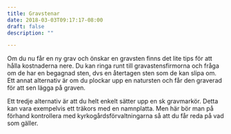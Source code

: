 ```yaml
---
title: Gravstenar
date: 2018-03-03T09:17:17-08:00
draft: false
description: ""

---
```



Om du nu får en ny grav och önskar en gravsten finns det lite tips för att hålla kostnaderna nere. Du kan ringa runt till gravastensfirmorna och fråga om de har en begagnad sten, dvs en återtagen sten som de kan slipa om.
Ett annat alternativ är om du plockar upp en natursten och får den graverad för att sen lägga på graven.

Ett tredje alternativ är att du helt enkelt sätter upp en sk gravmarkör. Detta kan vara exempelvis ett träkors med en namnplatta. Men här bör man på förhand kontrollera med kyrkogårdsförvaltningarna så att du får reda på vad som gäller.
